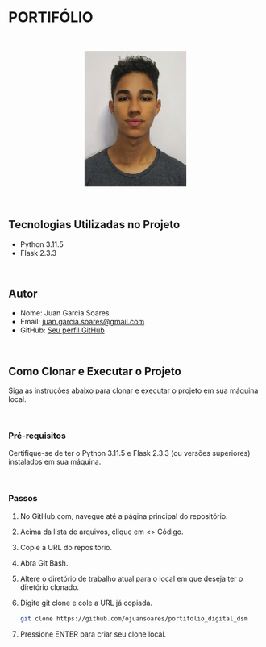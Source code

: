 # PORTIFÓLIO

<br>

<p align="center">
<img style="width: 40%;" src="mgt/foto.jpg">
</p>

<br>

## Tecnologias Utilizadas no Projeto

- Python 3.11.5
- Flask 2.3.3

<br>

## Autor

- Nome: Juan Garcia Soares
- Email: juan.garcia.soares@gmail.com
- GitHub: [Seu perfil GitHub](https://github.com/ojuansoares)

<br>

## Como Clonar e Executar o Projeto

Siga as instruções abaixo para clonar e executar o projeto em sua máquina local.

<br>

### Pré-requisitos

Certifique-se de ter o Python 3.11.5 e Flask 2.3.3 (ou versões superiores) instalados em sua máquina.

<br>

### Passos

1. No GitHub.com, navegue até a página principal do repositório.

2. Acima da lista de arquivos, clique em <> Código.

3. Copie a URL do repositório.

4. Abra Git Bash.

5. Altere o diretório de trabalho atual para o local em que deseja ter o diretório clonado.

6. Digite git clone e cole a URL já copiada.

   ```bash
   git clone https://github.com/ojuansoares/portifolio_digital_dsm

7. Pressione ENTER para criar seu clone local.
